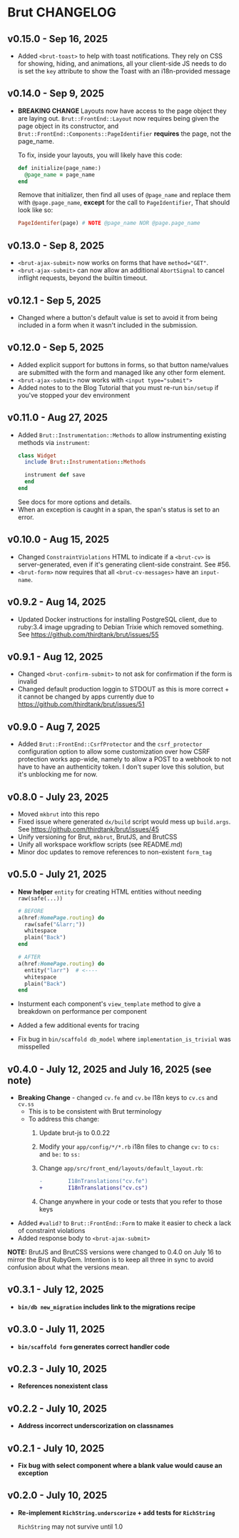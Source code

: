# Brut CHANGELOG

## v0.15.0 - Sep 16, 2025

* Added `<brut-toast>` to help with toast notifications.  They rely on CSS for showing, hiding, and animations, all your
  client-side JS needs to do is set the `key` attribute to show the Toast with an i18n-provided message

## v0.14.0 - Sep 9, 2025

* **BREAKING CHANGE** Layouts now have access to the page object they are 
  laying out.  `Brut::FrontEnd::Layout` now requires being given the page
  object in its constructor, and `Brut::FrontEnd::Components::PageIdentifier` 
  **requires** the page, not the page\_name.

  To fix, inside your layouts, you will likely have this code:

  ```ruby
  def initialize(page_name:)
    @page_name = page_name
  end
  ```

  Remove that initializer, then find all uses of `@page_name` and replace
  them with `@page.page_name`, **except** for the call to `PageIdentifier`,
  That should look like so:

  ```ruby
  PageIdentifer(page) # NOTE @page_name NOR @page.page_name
  ```

## v0.13.0 - Sep 8, 2025

* `<brut-ajax-submit>` now works on forms that have `method="GET"`.
* `<brut-ajax-submit>` can now allow an additional `AbortSignal` to cancel inflight requests, beyond the builtin timeout.

## v0.12.1 - Sep 5, 2025

* Changed where a button's default value is set to avoid it
  from being included in a form when it wasn't included in the submission.

## v0.12.0 - Sep 5, 2025

* Added explicit support for buttons in forms, so that button name/values are submitted with the form and managed like any other form element.
* `<brut-ajax-submit>` now works with `<input type="submit">`
* Added notes to to the Blog Tutorial that you must re-run `bin/setup` if you've stopped your dev environment

## v0.11.0 - Aug 27, 2025

* Added `Brut::Instrumentation::Methods` to allow instrumenting existing methods via `instrument`:
  ```ruby
  class Widget
    include Brut::Instrumentation::Methods

    instrument def save
    end
  end
  ```
  See docs for more options and details.
* When an exception is caught in a span, the span's status is set to an error.

## v0.10.0 - Aug 15, 2025

* Changed `ConstraintViolations` HTML to indicate if a `<brut-cv>` is server-generated, even if it's generating  client-side constraint. See #56.
* `<brut-form>` now requires that all `<brut-cv-messages>` have an `input-name`.


## v0.9.2 - Aug 14, 2025

* Updated Docker instructions for installing PostgreSQL client, due to ruby:3.4 image upgrading to Debian Trixie which removed something. See https://github.com/thirdtank/brut/issues/55

## v0.9.1 - Aug 12, 2025

* Changed `<brut-confirm-submit>` to not ask for confirmation if the form is invalid
* Changed default production loggin to STDOUT as this is more correct + it cannot be changed by apps
currently due to https://github.com/thirdtank/brut/issues/51

## v0.9.0 - Aug 7, 2025

* Added `Brut::FrontEnd::CsrfProtector` and the `csrf_protector` configuration option to allow some customization
  over how CSRF protection works app-wide, namely to allow a POST to a webhook to not have to have an authenticity token.
  I don't super love this solution, but it's unblocking me for now.

## v0.8.0 - July 23, 2025

* Moved `mkbrut` into this repo
* Fixed issue where generated `dx/build` script would mess up `build.args`. See https://github.com/thirdtank/brut/issues/45
* Unify versioning for Brut, `mkbrut`, BrutJS, and BrutCSS
* Unify all workspace workflow scripts (see README.md)
* Minor doc updates to remove references to non-existent `form_tag`

## v0.5.0 - July 21, 2025

* **New helper** `entity` for creating HTML entities without needing `raw(safe(...))`

  ```ruby
  # BEFORE
  a(href:HomePage.routing) do
    raw(safe("&larr;"))
    whitespace
    plain("Back")
  end

  # AFTER
  a(href:HomePage.routing) do
    entity("larr")  # <----
    whitespace
    plain("Back")
  end
  ```

* Insturment each component's `view_template` method to give a breakdown on 
  performance per component
* Added a few additional events for tracing
* Fix bug in `bin/scaffold db_model` where `implementation_is_trivial` was misspelled

## v0.4.0 - July 12, 2025 and July 16, 2025 (see note)

* **Breaking Change** - changed `cv.fe` and `cv.be` I18n keys to `cv.cs` and `cv.ss`
  - This is to be consistent with Brut terminology
  - To address this change:
    1. Update brut-js to 0.0.22
    2. Modify your `app/config/*/*.rb` i18n files to change `cv:` to `cs:` and `be:`
       to `ss:`
    3. Change `app/src/front_end/layouts/default_layout.rb`:

       ```diff
       -        I18nTranslations("cv.fe")
       +        I18nTranslations("cv.cs")
       ```
    4. Change anywhere in your code or tests that you refer to those keys
* Added `#valid?` to `Brut::FrontEnd::Form` to make it easier to check a lack
  of constraint violations
* Added response body to `<brut-ajax-submit>`

**NOTE:** BrutJS and BrutCSS versions were changed to 0.4.0 on July 16 to mirror the Brut RubyGem. Intention is to keep all three in sync to avoid confusion about what the versions mean.

## v0.3.1 - July 12, 2025

* **`bin/db new_migration` includes link to the migrations recipe**

## v0.3.0 - July 11, 2025

* **`bin/scaffold form` generates correct handler code**

## v0.2.3 - July 10, 2025

* **References nonexistent class**

## v0.2.2 - July 10, 2025

* **Address incorrect underscorization on classnames**

## v0.2.1 - July 10, 2025

* **Fix bug with select component where a blank value would cause an exception**

## v0.2.0 - July 10, 2025

* **Re-implement `RichString.underscorize` + add tests for `RichString`**

  `RichString` may not survive until 1.0
